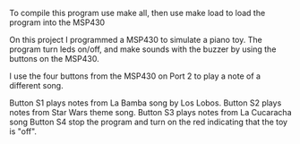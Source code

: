 To compile this program use make all, then use make load to load the program
into the MSP430

On this project I programmed a MSP430 to simulate a piano toy. The program
turn leds on/off, and make sounds with the buzzer by using the buttons on the
MSP430.

I use the four buttons from the MSP430 on Port 2 to play a note of a different
song.

Button S1 plays notes from La Bamba song by Los Lobos.
Button S2 plays notes from Star Wars theme song.
Button S3 plays notes from La Cucaracha song
Button S4 stop the program and turn on the red indicating that the toy is "off".
